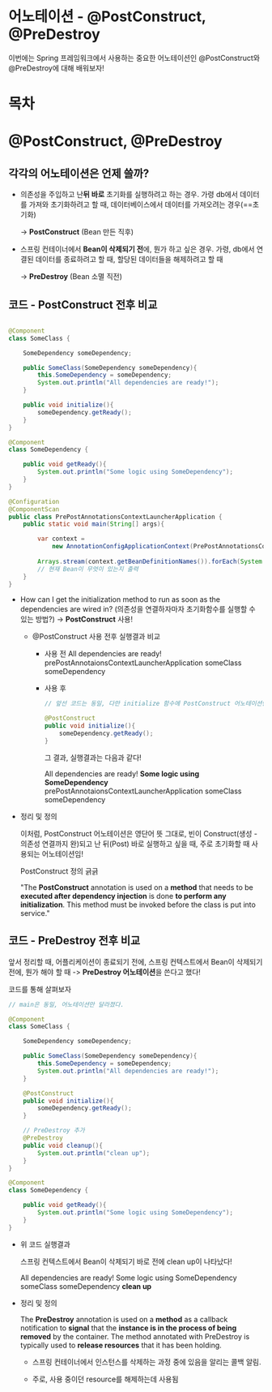 # 어노테이션 - @PostConstruct, @PreDestroy

이번에는 Spring 프레임워크에서 사용하는 중요한 어노테이션인 @PostConstruct와 @PreDestroy에 대해 배워보자!

# 목차

# @PostConstruct, @PreDestroy

## 각각의 어노테이션은 언제 쓸까?

- 의존성을 주입하고 난**뒤 바로** 초기화를 실행하려고 하는 경우. 가령 db에서 데이터를 가져와 초기화하려고 할 때, 데이터베이스에서 데이터를 가져오려는 경우(==초기화)

    -> **PostConstruct** (Bean 만든 직후)

- 스프링 컨테이너에서 **Bean이 삭제되기 전**에, 뭔가 하고 싶은 경우. 가령, db에서 연결된 데이터를 종료하려고 할 때, 할당된 데이터들을 해제하려고 할 때

    -> **PreDestroy** (Bean 소멸 직전)

## 코드 - PostConstruct 전후 비교

```java

@Component
class SomeClass {

    SomeDependency someDependency;

    public SomeClass(SomeDependency someDependency){
        this.SomeDependency = someDependency;
        System.out.println("All dependencies are ready!");
    }

    public void initialize(){
        someDependency.getReady();
    }
}

@Component
class SomeDependency {

    public void getReady(){
        System.out.println("Some logic using SomeDependency");
    }
}

@Configuration
@ComponentScan
public class PrePostAnnotationsContextLauncherApplication {
    public static void main(String[] args){

        var context =
            new AnnotationConfigApplicationContext(PrePostAnnotationsContextLauncherApplication.class);
        
        Arrays.stream(context.getBeanDefinitionNames()).forEach(System.out::println);
        // 현재 Bean이 무엇이 있는지 출력
    }
}
```

- How can I get the initialization method to run as soon as the dependencies are wired in? (의존성을 연결하자마자 초기화함수를 실행할 수 있는 방법?) -> **PostConstruct** 사용!

    - @PostConstruct 사용 전후 실행결과 비교

        - 사용 전
            All dependencies are ready!
            prePostAnnotaionsContextLauncherApplication
            someClass
            someDependency
        
        - 사용 후
            ```java
            // 앞선 코드는 동일, 다만 initialize 함수에 PostConstruct 어노테이션만 추가

            @PostConstruct
            public void initialize(){
                someDependency.getReady();
            }
            ```

            그 결과, 실행결과는 다음과 같다!

            All dependencies are ready!
            **Some logic using SomeDependency**
            prePostAnnotaionsContextLauncherApplication
            someClass
            someDependency

- 정리 및 정의

    이처럼, PostConstruct 어노테이션은 영단어 뜻 그대로, 빈이 Construct(생성 - 의존성 연결까지 완)되고 난 뒤(Post) 바로 실행하고 싶을 때, 주로 초기화할 때 사용되는 어노테이션임! 

    PostConstruct 정의 긁긁
    
    "The **PostConstruct** annotation is used on a **method** that needs to be **executed after dependency injection** is done **to perform any initialization**. This method must be invoked before the class is put into service."

## 코드 - PreDestroy 전후 비교

앞서 정리할 때, 어플리케이션이 종료되기 전에, 스프링 컨텍스트에서 Bean이 삭제되기 전에, 뭔가 해야 할 때 -> **PreDestroy 어노테이션**을 쓴다고 했다!

코드를 통해 살펴보자

```java
// main은 동일, 어노테이션만 달라졌다.

@Component
class SomeClass {

    SomeDependency someDependency;

    public SomeClass(SomeDependency someDependency){
        this.SomeDependency = someDependency;
        System.out.println("All dependencies are ready!");
    }

    @PostConstruct
    public void initialize(){
        someDependency.getReady();
    }

    // PreDestroy 추가
    @PreDestroy
    public void cleanup(){
        System.out.println("clean up");
    }
}

@Component
class SomeDependency {

    public void getReady(){
        System.out.println("Some logic using SomeDependency");
    }
}

```

- 위 코드 실행결과

    스프링 컨텍스트에서 Bean이 삭제되기 바로 전에 clean up이 나타났다!

    All dependencies are ready!
    Some logic using SomeDependency
    someClass
    someDependency
    **clean up**

- 정리 및 정의

    The **PreDestroy** annotation is used on a **method** as a callback notification to **signal** that the **instance is in the process of being removed** by the container. The method annotated with PreDestroy is typically used to **release resources** that it has been holding.

    - 스프링 컨테이너에서 인스턴스를 삭제하는 과정 중에 있음을 알리는 콜백 알림.

    - 주로, 사용 중이던 resource를 해제하는데 사용됨